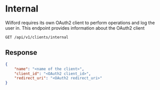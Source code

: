 # Internal
Wilford requires its own OAuth2 client to perform operations and log the user in.
This endpoint provides information about the OAuth2 client

`GET /api/v1/clients/internal`

## Response 
```json
{
    "name": "<name of the client>",
    "client_id": "<OAuth2 client_id>",
    "redirect_uri": "<OAuth2 redirect_uri>"
}
```